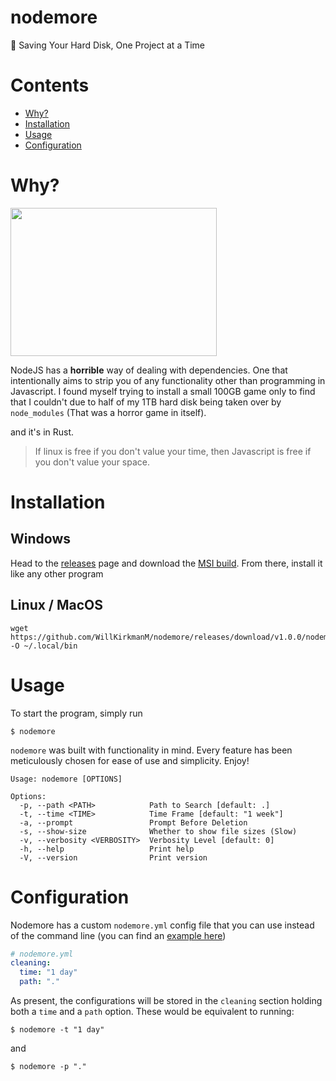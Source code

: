 # nodemore
💾 Saving Your Hard Disk, One Project at a Time

Contents
========

 * [Why?](#why)
 * [Installation](#installation)
 * [Usage](#usage)
 * [Configuration](#configuration) 

Why?
========
  <img 
  src="https://i.redd.it/tfugj4n3l6ez.png"
  width=330
  height=237
   />

NodeJS has a **horrible** way of dealing with dependencies. One that intentionally aims to strip you of any functionality other than programming in Javascript. I found myself trying to install a small 100GB game only to find that I couldn't due to half of my 1TB hard disk being taken over by `node_modules` (That was a horror game in itself).

and it's in Rust.

> If linux is free if you don't value your time, 
> then Javascript is free if you don't value your space.

Installation
========
## Windows
Head to the [releases](https://github.com/WillKirkmanM/nodemore/releases/) page and download the [MSI build](https://github.com/WillKirkmanM/nodemore/releases/download/v1.0.0/nodemore-1.0.0-x86_64.msi). From there, install it like any other program

## Linux / MacOS
```
wget https://github.com/WillKirkmanM/nodemore/releases/download/v1.0.0/nodemore -O ~/.local/bin
```

Usage
======== 
To start the program, simply run 
```
$ nodemore
```

`nodemore` was built with functionality in mind. Every feature has been meticulously chosen for ease of use and simplicity. Enjoy!

```shell
Usage: nodemore [OPTIONS]

Options:
  -p, --path <PATH>            Path to Search [default: .]
  -t, --time <TIME>            Time Frame [default: "1 week"]
  -a, --prompt                 Prompt Before Deletion
  -s, --show-size              Whether to show file sizes (Slow)
  -v, --verbosity <VERBOSITY>  Verbosity Level [default: 0]
  -h, --help                   Print help
  -V, --version                Print version
```

Configuration
========
Nodemore has a custom `nodemore.yml` config file that you can use instead of the command line (you can find an [example here](https://github.com/WillKirkmanM/nodemore/blob/main/nodemore.yml))

```yml
# nodemore.yml
cleaning:
  time: "1 day"
  path: "."
```

As present, the configurations will be stored in the `cleaning` section holding both a `time` and a `path` option. These would be equivalent to running:
```
$ nodemore -t "1 day"
```
and
```
$ nodemore -p "."
```
